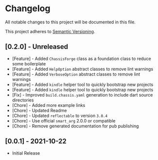 # Changelog

All notable changes to this project will be documented in this file.

This project adheres to [Semantic Versioning](https://semver.org/spec/v2.0.0.html).

## \[0.2.0] - Unreleased

* \[Feature] - Added `ChassisForge` class as a foundation class to reduce some boilerplate
* \[Feature] - Added `HelpOption` abstract classes to remove lint warnings
* \[Feature] - Added `VerboseOption` abstract classes to remove lint warnings
* \[Feature] - Added `kindle` helper tool to quickly bootstrap new projects
* \[Feature] - Added `kindle` helper tool to quickly bootstrap new projects
* \[Fix] - Improved `build.chassis.yaml` generation to include dart source directories
* \[Chore] - Added more example links
* \[Chore] - Updated Readme
* \[Chore] - Updated `reflectable` to version `3.0.4`
* \[Chore] - Use official `smart_arg` 2.0.0 or compatible
* \[Chore] - Remove generated documentation for pub publishing

## \[0.0.1] - 2021-10-22

* Initial Release
